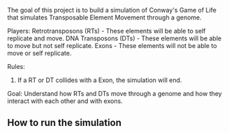 The goal of this project is to build a simulation of Conway's Game of Life that simulates Transposable Element Movement through a genome. 

Players:
Retrotransposons (RTs) - These elements will be able to self replicate and move.
DNA Transposons (DTs) - These elements will be able to move but not self replicate.
Exons - These elements will not be able to move or self replicate.

Rules:
1. If a RT or DT collides with a Exon, the simulation will end. 

Goal: 
Understand how RTs and DTs move through a genome and how they interact with each other and with exons.

## How to run the simulation

